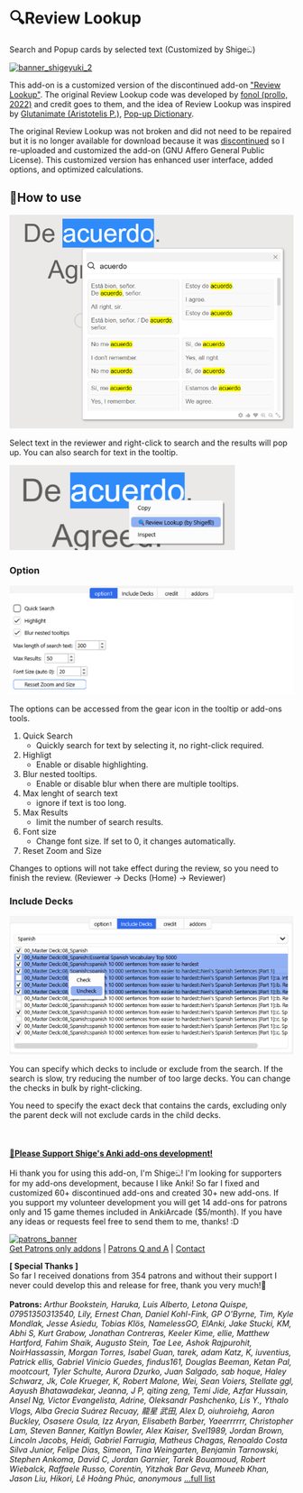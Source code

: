# 🔍️Review Lookup
Search and Popup cards by selected text (Customized by Shigeඞ)

<!-- **[AnkiWeb Page](https://ankiweb.net/shared/info/🟢) | Code : `🟢`** -->

<!-- Customized -->
[![banner_shigeyuki_2](https://github.com/shigeyukey/Pokemanki-Gold/assets/124401518/8408c164-e95c-4e40-98c1-393b03e04bcb)](https://www.reddit.com/user/Shige-yuki)


This add-on is a customized version of the discontinued add-on <a href="https://github.com/fonol/anki-review-lookup" target="_blank">"Review Lookup"</a>. The original Review Lookup code was developed by <a href="https://github.com/fonol" target="_blank">fonol (prollo, 2022)</a> and credit goes to them, and the idea of Review Lookup was inspired by [Glutanimate (Aristotelis P.)](https://glutanimate.com/), [Pop-up Dictionary](https://ankiweb.net/shared/info/153625306).

The original Review Lookup was not broken and did not need to be repaired but it is no longer available for download because it was [discontinued](https://ankiweb.net/shared/info/1745211643) so I re-uploaded and customized the add-on (GNU Affero General Public License). This customized version has enhanced user interface, added options, and optimized calculations.

<!-- https://github.com/fonol/anki-review-lookup -->



## 📖How to use



![alt text](<images/Review lookup/04.png>)

Select text in the reviewer and right-click to search and the results will pop up. You can also search for text in the tooltip.


![alt text](<images/Review lookup/05.png>)

### Option

![alt text](<images/Review lookup/06.png>)

The options can be accessed from the gear icon in the tooltip or add-ons tools.

1. Quick Search
    * Quickly search for text by selecting it, no right-click required.
2. Highligt
    * Enable or disable highlighting.
3. Blur nested tooltips.
    * Enable or disable blur when there are multiple tooltips.
4. Max lenght of search text
    * ignore if text is too long.
5. Max Results
    * limit the number of search results.
6. Font size
    * Change font size. If set to 0, it changes automatically.
7. Reset Zoom and Size

Changes to options will not take effect during the review, so you need to finish the review. (Reviewer -> Decks (Home) -> Reviewer)

### Include Decks

![alt text](<images/Review lookup/07.png>)

You can specify which decks to include or exclude from the search. If the search is slow, try reducing the number of too large decks. You can change the checks in bulk by right-clicking.

You need to specify the exact deck that contains the cards, excluding only the parent deck will not exclude cards in the child decks.


<br>
<h4><a href="http://patreon.com/Shigeyuki">💖Please Support Shige's Anki add-ons development!</a></h4>

Hi thank you for using this add-on, I'm Shigeඞ! I'm looking for supporters for my add-ons development, because I like Anki! So far I fixed and customized 60+ discontinued add-ons and created 30+ new add-ons. If you support my volunteer development you will get 14 add-ons for patrons only and 15 game themes included in AnkiArcade ($5/month). If you have any ideas or requests feel free to send them to me, thanks! :D


[![patrons_banner](https://shigeyukey.github.io/shige-addons-wiki/images/_promotion/promotion_00.gif)](http://patreon.com/Shigeyuki)<br>
[Get Patrons only addons](https://www.patreon.com/Shigeyuki) | [Patrons Q and A](https://shigeyukey.github.io/shige-addons-wiki/patrons_q_and_a.html) | [Contact](https://shigeyukey.github.io/shige-addons-wiki/contact.html) <br>

**\[ Special Thanks ]** <br>
 So far I received donations from 354 patrons and without their support I never could develop this and release for free, thank you very much!🙏<br><br>
  **Patrons:** *Arthur Bookstein, Haruka, Luis Alberto, Letona Quispe, 07951350313540, Lily, Ernest Chan, Daniel Kohl-Fink, GP O'Byrne, Tim, Kyle Mondlak, Jesse Asiedu, Tobias Klös, NamelessGO, ElAnki, Jake Stucki, KM, Abhi S, Kurt Grabow, Jonathan Contreras, Keeler Kime, ellie, Matthew Hartford, Fahim Shaik, Augusto Stein, Tae Lee, Ashok Rajpurohit, NoirHassassin, Morgan Torres, Isabel Guan, tarek, adam Katz, K, iuventius, Patrick ellis, Gabriel Vinicio Guedes, findus161, Douglas Beeman, Ketan Pal, mootcourt, Tyler Schulte, Aurora Dzurko, Juan Salgado, sab hoque, Haley Schwarz, Jk, Cole Krueger, K, Robert Malone, Wei, Sean Voiers, Stellate ggl, Aayush Bhatawadekar, Jeanna, J P, qiting zeng, Temi Jide, Azfar Hussain, Ansel Ng, Victor Evangelista, Adrine, Oleksandr Pashchenko, Lis Y., Ythalo Vlogs, Alba Grecia Suárez Recuay, 龍星 武田, Alex D, oiuhroiehg, Aaron Buckley, Osasere Osula, Izz Aryan, Elisabeth Barber, Yaeerrrrrr, Christopher Lam, Steven Banner, Kaitlyn Bowler, Alex Kaiser, Svel1989, Jordan Brown, Lincoln Jacobs, Heidi, Gabriel Farrugia, Matheus Chagas, Renoaldo Costa Silva Junior, Felipe Dias, Simeon, Tina Weingarten, Benjamin Tarnowski, Stephen Ankoma, David C, Jordan Garnier, Tarek Bouamoud, Robert Wiebalck, Raffaele Russo, Corentin, Yitzhak Bar Geva, Muneeb Khan, Jason Liu, Hikori, Lê Hoàng Phúc, anonymous* [...full list](https://shigeyukey.github.io/shige-addons-wiki/patrons_credit.html#patrons)